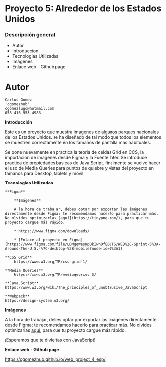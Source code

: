 # Proyecto 5: Alrededor de los Estados Unidos

### Descripción general

- Autor
- Introduccion
- Tecnologias Utilizadas
- Imágenes
- Enlace web - Github page

# Autor

    Carlos Gómez
    'cgomezhub'
    cgomezlugo@hotmail.com
    058 416 953 4983

**Introducción**

Este es un proyecto que muestra imagenes de algunos parques nacionales de los Estados Unidos. se ha diseñado de tal modo que todos los elementos se muestren correctamente en los tamaños de pantalla más habituales.

Se pone nuevamente en practica la teoria de celdas Grid en CCS, la importacion de imagenes desde Figma y la Fuente Inter. Se introduce practica de propiedades basicas de Java.Script. finalmente se vuelve hacer el uso de Media Queries para puntos de quiebre y vistas del proyecto en tamanos para Desktop, tablets y movil

**Tecnologias Utilizadas**

    **Figma**

        **Imágenes**

        A la hora de trabajar, debes optar por exportar las imágenes directamente desde Figma; te recomendamos hacerlo para practicar más. No olvides optimizarlas [aquí](https://tinypng.com/), para que tu proyecto cargue más rápido.

        * https://www.figma.com/downloads/

        * [Enlace al proyecto en Figma](https://www.figma.com/file/LDMgqWesKpQkIwhOfEBuTS/WEB%2C-Sprint-5%3A-Around-The-U.S.-%7C-desktop-%2B-mobile?node-id=0%3A1)

    **CSS Grid**
        https://www.w3.org/TR/css-grid-1/

    **Media Queries**
        https://www.w3.org/TR/mediaqueries-3/

    **Java.Script**
    https://www.w3.org/wiki/The_principles_of_unobtrusive_JavaScript

    **Webpack**
    https://design-system.w3.org/



**Imágenes**

A la hora de trabajar, debes optar por exportar las imágenes directamente desde Figma; te recomendamos hacerlo para practicar más. No olvides optimizarlas [aquí](https://tinypng.com/), para que tu proyecto cargue más rápido.

¡Esperamos que te diviertas con JavaScript!

**Enlace web - Github page**

https://cgomezhub.github.io/web_project_4_esp/
